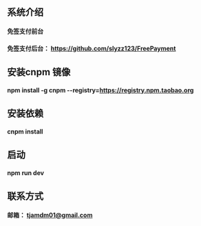 ## 系统介绍
#### 免签支付前台
#### 免签支付后台： https://github.com/slyzz123/FreePayment

## 安装cnpm 镜像
#### npm install -g cnpm --registry=https://registry.npm.taobao.org

## 安装依赖
#### cnpm install

## 启动
#### npm run dev

## 联系方式
#### 邮箱： tjamdm01@gmail.com
